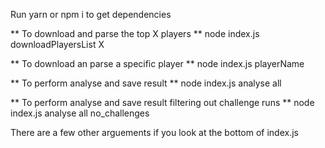Run yarn or npm i to get dependencies

** To download and parse the top X players **
node index.js downloadPlayersList X

** To download an parse a specific player **
node index.js playerName

** To perform analyse and save result **
node index.js analyse all

** To perform analyse and save result filtering out challenge runs **
node index.js analyse all no_challenges

There are a few other arguements if you look at the bottom of index.js
